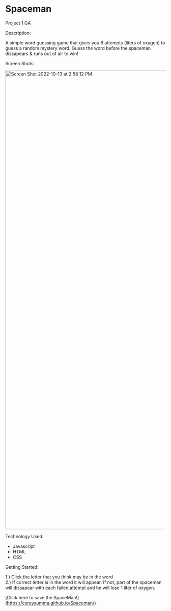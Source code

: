 # Spaceman
Project 1 GA

Description:

A simple word guessing game that gives you 6 attempts (liters of oxygen) 
to guess a random mystery word.  Guess the word before the spaceman dissapears
& runs out of air to win!

Screen Shots:

<img width="1440" alt="Screen Shot 2022-10-13 at 2 58 12 PM" src="https://user-images.githubusercontent.com/66542022/195684507-63cc6433-3003-4c42-8642-26987278697d.png">

Technology Used:
  - Javascript
  - HTML
  - CSS
  
  Getting Started:
  
  1.) Click the letter that you think may be in the word<br>
  2.) If  correct letter is in the word it will appear.  If not, part of the spaceman       will dissapear with each failed attempt and he will lose 1 liter of oxygen.
  
  [Click here to save the SpaceMan!] (https://coreysumma.github.io/Spaceman/)
  
  
  
